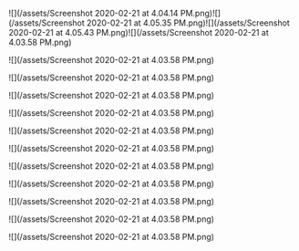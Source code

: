 ![](/assets/Screenshot 2020-02-21 at 4.04.14 PM.png)![](/assets/Screenshot 2020-02-21 at 4.05.35 PM.png)![](/assets/Screenshot 2020-02-21 at 4.05.43 PM.png)![](/assets/Screenshot 2020-02-21 at 4.03.58 PM.png)

![](/assets/Screenshot 2020-02-21 at 4.03.58 PM.png)

![](/assets/Screenshot 2020-02-21 at 4.03.58 PM.png)

![](/assets/Screenshot 2020-02-21 at 4.03.58 PM.png)

![](/assets/Screenshot 2020-02-21 at 4.03.58 PM.png)

![](/assets/Screenshot 2020-02-21 at 4.03.58 PM.png)

![](/assets/Screenshot 2020-02-21 at 4.03.58 PM.png)

![](/assets/Screenshot 2020-02-21 at 4.03.58 PM.png)

![](/assets/Screenshot 2020-02-21 at 4.03.58 PM.png)

![](/assets/Screenshot 2020-02-21 at 4.03.58 PM.png)

![](/assets/Screenshot 2020-02-21 at 4.03.58 PM.png)

![](/assets/Screenshot 2020-02-21 at 4.03.58 PM.png)

